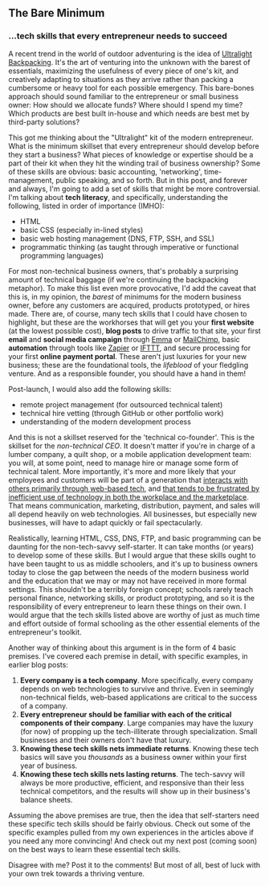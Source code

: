 ## The Bare Minimum
### ...tech skills that every entrepreneur needs to succeed

A recent trend in the world of outdoor adventuring is the idea of [Ultralight Backpacking](http://www.rei.com/learn/expert-advice/ultralight-backpacking.html). It's the art of venturing into the unknown with the barest of essentials, maximizing the usefulness of every piece of one's kit, and creatively adapting to situations as they arrive rather than packing a cumbersome or heavy tool for each possible emergency. This bare-bones approach should sound familiar to the entrepreneur or small business owner: How should we allocate funds? Where should I spend my time? Which products are best built in-house and which needs are best met by third-party solutions?

This got me thinking about the "Ultralight" kit of the modern entrepreneur. What is the minimum skillset that every entrepreneur should develop before they start a business? What pieces of knowledge or expertise should be a part of their kit when they hit the winding trail of business ownership? Some of these skills are obvious: basic accounting, 'networking', time-management, public speaking, and so forth. But in this post, and forever and always, I'm going to add a set of skills that might be more controversial. I'm talking about **tech literacy**, and specifically, understanding the following, listed in order of importance (IMHO):

+ HTML
+ basic CSS (especially in-lined styles)
+ basic web hosting management (DNS, FTP, SSH, and SSL)
+ programmatic thinking (as taught through imperative or functional programming languages)

For most non-technical business owners, that's probably a surprising amount of technical baggage (if we're continuing the backpacking metaphor). To make this list even more provocative, I'd add the caveat that this is, in my opinion, the *barest* of minimums for the modern business owner, before any customers are acquired, products prototyped, or hires made. There are, of course, many tech skills that I could have chosen to highlight, but these are the workhorses that will get you your **first website** (at the lowest possible cost), **blog posts** to drive traffic to that site, your first **email** and **social media campaign** through [Emma](http://myemma.com/) or [MailChimp](http://mailchimp.com/), basic **automation** through tools like [Zapier](https://zapier.com/) or [IFTTT](https://ifttt.com/), and secure processing for your first **online payment portal**. These aren't just luxuries for your new business; these are the foundational tools, the *lifeblood* of your fledgling venture. And as a responsible founder, you should have a hand in them!

Post-launch, I would also add the following skills:

+ remote project management (for outsourced technical talent)
+ technical hire vetting (through GitHub or other portfolio work)
+ understanding of the modern development process

And this is not a skillset reserved for the 'technical co-founder'. This is the skillset for the *non-technical CEO*. It doesn't matter if you're in charge of a lumber company, a quilt shop, or a mobile application development team: you will, at some point, need to manage hire or manage some form of technical talent. More importantly, it's more and more likely that your employees and customers will be part of a generation that [interacts with others primarily through web-based tech](http://link.springer.com/article/10.1007/s10869-010-9172-7/fulltext.html), and [that tends to be frustrated by inefficient use of technology in both the workplace and the marketplace](http://rikleeninstitute.com/sites/default/files/images/rikleen.14millennials.pdf). That means communication, marketing, distribution, payment, and sales will all depend heavily on web technologies. All businesses, but especially new businesses, will have to adapt quickly or fail spectacularly.

Realistically, learning HTML, CSS, DNS, FTP, and basic programming can be daunting for the non-tech-savvy self-starter. It can take months (or years) to develop some of these skills. But I would argue that these skills ought to have been taught to us as middle schoolers, and it's up to business owners today to close the gap between the needs of the modern business world and the education that we may or may not have received in more formal settings. This shouldn't be a terribly foreign concept; schools rarely teach personal finance, networking skills, or product prototyping, and so it is the responsibility of every entrepreneur to learn these things on their own. I would argue that the tech skills listed above are worthy of just as much time and effort outside of formal schooling as the other essential elements of the entrepreneur's toolkit.

Another way of thinking about this argument is in the form of 4 basic premises. I've covered each premise in detail, with specific examples, in earlier blog posts:

1. **Every company is a tech company**. More specifically, every company depends on web technologies to survive and thrive. Even in seemingly non-technical fields, web-based applications are critical to the success of a company.
2. **Every entrepreneur should be familiar with each of the critical components of their company**. Large companies may have the luxury (for now) of propping up the tech-illiterate through specialization. Small businesses and their owners don't have that luxury.
3. **Knowing these tech skills nets immediate returns**. Knowing these tech basics will save you *thousands* as a business owner within your first year of business.
4. **Knowing these tech skills nets lasting returns**. The tech-savvy will always be more productive, efficient, and responsive than their less technical competitors, and the results will show up in their business's balance sheets.

Assuming the above premises are true, then the idea that self-starters need these specific tech skills should be fairly obvious. Check out some of the specific examples pulled from my own experiences in the articles above if you need any more convincing! And check out my next post (coming soon) on the best ways to learn these essential tech skills.

Disagree with me? Post it to the comments! But most of all, best of luck with your own trek towards a thriving venture.
